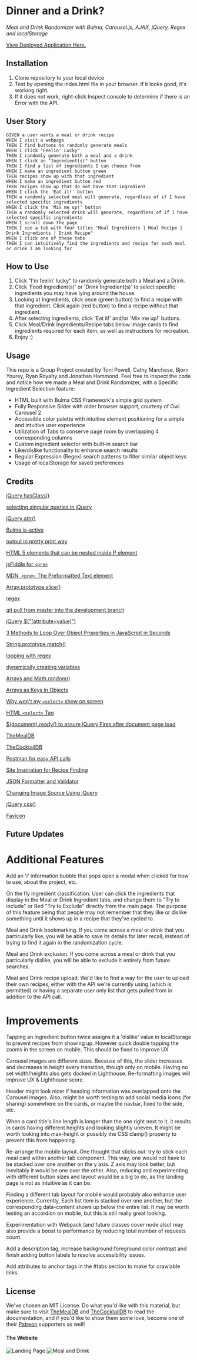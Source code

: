 # Dinner and a Drink?
*Meal and Drink Randomizer with Bulma, Carousel.js, AJAX, jQuery, Regex and localStorage*  

[View Deployed Application Here.](https://tonipow3ll.github.io/drinks-and-dinner/)

## Installation
1. Clone repository to your local device
2. Test by opening the index.html file in your browser. If it looks good, it's working right.
3. If it does not work, right-click Inspect console to determine if there is an Error with the API.

## User Story
```
GIVEN a user wants a meal or drink recipe
WHEN I visit a webpage
THEN I find buttons to randomly generate meals
WHEN I click "Feelin' Lucky"
THEN I randomly generate both a meal and a drink
WHEN I click an "Ingredient(s)" button
THEN I find a list of ingredients I can choose from
WHEN I make an ingredient button green
THEN recipes show up with that ingredient
WHEN I make an ingredient button red
THEN recipes show up that do not have that ingredient
WHEN I click the 'Eat it!' button
THEN a randomly selected meal will generate, regardless of if I have selected specific ingredients
WHEN I click the 'Mix me up!' button
THEN a randomly selected drink will generate, regardless of if I have selected specific ingredients
WHEN I scroll down the page
THEN I see a tab with four titles "Meal Ingredients | Meal Recipe | Drink Ingredients | Drink Recipe"
WHEN I click one of these tabs
THEN I can intuitively find the ingredients and recipe for each meal or drink I am looking for
```

## How to Use
1. Click "I'm feelin' lucky" to randomly generate both a Meal and a Drink.
2. Click 'Food Ingredient(s)' or 'Drink Ingredient(s)' to select specific ingredients you may have lying around the house.
3. Looking at Ingredients, click once (green button) to find a recipe with that ingredient. Click again (red button) to find a recipe without that ingredient.
4. After selecting ingredients, click 'Eat it!' and/or 'Mix me up!' buttons.
5. Click Meal/Drink Ingredients/Recipe tabs below image cards to find ingredients required for each item, as well as instructions for recreation.
6. Enjoy :)

## Usage
This repo is a Group Project created by Toni Powell, Cathy Marchese, Bjorn Yourey, Ryan Royalty and Jonathan Hammond. Feel free to inspect the code and notice how we made a Meal and Drink Randomizer, with a Specific Ingredient Selection feature:
- HTML built with Bulma CSS Framework's simple grid system
- Fully Responsive Slider with older browser support, courtesy of Owl Carousel 2
- Accessible color palette with intuitive element positioning for a simple and intuitive user experience
- Utilization of Tabs to conserve page room by overlapping 4 corresponding columns
- Custom ingredient selector with built-in search bar 
- Like/dislike functionality to enhance search results
- Regular Expression (Regex) search patterns to filter similar object keys
- Usage of localStorage for saved preferences

## Credits
[jQuery hasClass()](https://api.jquery.com/hasclass/)

[selecting singular queries in jQuery](https://stackoverflow.com/questions/307500/how-do-i-select-a-single-element-in-jquery)

[jQuery attr()](https://www.w3schools.com/jquery/html_attr.asp#:~:text=The%20attr()%20method%20sets,the%20set%20of%20matched%20elements.)

[Bulma is-active](https://bulma.io/documentation/components/navbar/)

[output in pretty print way](https://stackoverflow.com/questions/16862627/json-stringify-output-to-div-in-pretty-print-way)

[HTML 5 elements that can be nested inside P element](https://stackoverflow.com/questions/9852312/list-of-html5-elements-that-can-be-nested-inside-p-element)

[jsFiddle for `<pre>`](http://jsfiddle.net/K83cK/)

[MDN, `<pre>`: The Preformatted Text element](https://developer.mozilla.org/en-US/docs/Web/HTML/Element/pre)

[Array.prototype.slice()](https://developer.mozilla.org/en-US/docs/Web/JavaScript/Reference/Global_Objects/Array/slice)

[regex](https://regexr.com/)

[git pull from master into the development branch](https://stackoverflow.com/questions/20101994/git-pull-from-master-into-the-development-branch)

[jQuery $("[attribute=value]")](https://www.w3schools.com/jquery/sel_attribute_equal_value.asp)

[3 Methods to Loop Over Object Properties in JavaScript in Seconds](https://itnext.io/x1f4f9-3-ways-to-loop-over-object-properties-with-vanilla-javascript-es6-included-efb4a68cfbb)

[String.prototype.match()](https://developer.mozilla.org/en-US/docs/Web/JavaScript/Reference/Global_Objects/String/match)

[looping with regex](https://stackoverflow.com/questions/51086287/regex-for-phrase-searching)

[dynamically creating variables](https://stackoverflow.com/questions/6645067/javascript-dynamically-creating-variables-for-loops)

[Arrays and Math.random()](https://medium.com/front-end-weekly/getting-a-random-item-from-an-array-43e7e18e8796)

[Arrays as Keys in Objects](https://stackoverflow.com/questions/17769934/need-to-use-value-of-an-html-select-option-as-an-array-name)

[Why won't my `<select>` show on screen](https://stackoverflow.com/questions/37700001/select-tag-doesnt-display-on-my-form)

[HTML `<select>` Tag](https://www.w3schools.com/tags/tag_select.asp)

[$(document).ready() to assure jQuery Fires after document page load](https://learn.jquery.com/using-jquery-core/document-ready/)

[TheMealDB](https://www.themealdb.com/api.php)

[TheCocktailDB](https://www.thecocktaildb.com/)

[Postman for easy API calls](https://web.postman.co/)

[Site Inspiration for Recipe Finding](https://reciperoulette.tv/)

[JSON Formatter and Validator](https://jsonformatter.curiousconcept.com/#)

[Changing Image Source Using jQuery](https://www.tutorialrepublic.com/faq/how-to-change-the-image-source-using-jquery.php)

[jQuery css()](https://www.w3schools.com/jquery/jquery_css.asp)

[Favicon](https://css-tricks.com/favicon-quiz/)

## Future Updates
# Additional Features
Add an 'i' information bubble that pops open a modal when clicked for how to use, about the project, etc.

On the fly ingredient classification: User can click the ingredients that display in the Meal or Drink Ingredient tabs, and change them to "Try to include" or Red "Try to Exclude" directly from the main page. The purpose of this feature being that people may not remember that they like or dislike something until it shows up in a recipe that they've cycled to.

Meal and Drink bookmarking. If you come across a meal or drink that you particularly like, you will be able to save its details for later recall, instead of trying to find it again in the randomization cycle.

Meal and Drink exclusion. If you come across a meal or drink that you particularly dislike, you will be able to exclude it entirely from future searches.

Meal and Drink recipe upload. We'd like to find a way for the user to upload their own recipes, either with the API we're currently using (which is permitted) or having a separate user only list that gets pulled from in addition to the API call.

# Improvements
Tapping an ingredient button twice assigns it a 'dislike' value in localStorage to prevent recipes from showing up. However quick double tapping the zooms in the screen on mobile. This should be fixed to improve UX

Carousel images are different sizes. Because of this, the slider increases and decreases in height every transition, though only on mobile. Having no set width/heights also gets docked in Lighthouse. Re-formatting images will improve UX & Lighthouse score.

Header might look nicer if heading information was overlapped onto the Carousel images. Also, might be worth testing to add social media icons (for sharing) somewhere on the cards, or maybe the navbar, fixed to the side, etc.

When a card title's line length is longer than the one right next to it, it results in cards having different heights and looking slightly uneven. It might be worth looking into max-height or possibly the CSS clamp() property to prevent this from happening.

Re-arrange the mobile layout. One thought that sticks out: try to stick each meal card within another tab component. This way, one would not have to be stacked over one another on the y axis. Z axis may look better, but inevitably it would be one over the other. Also, reducing and experimenting with different button sizes and layout would be a big to do, as the landing page is not as intuitive as it can be.

Finding a different tab layout for mobile would probably also enhance user experience. Currently, Each list item is stacked over one another, but the corresponding data-content shows up below the entire list. It may be worth testing an accordion on mobile, but this is still really great looking.

Experimentation with Webpack (and future classes cover node also) may also provide a boost to performance by reducing total number of requests count.

Add a <meta> description tag, increase background:foreground color contrast and finish adding button labels to resolve accessibility issues.

Add attributes to anchor tags in the #tabs section to make for crawlable links.
  
## License
We've chosen an MIT License. Do what you'd like with this material, but make sure to visit [TheMealDB](https://www.themealdb.com/api.php) and [TheCocktailDB](https://www.thecocktaildb.com/) to read the documentation, and if you'd like to show them some love, become one of their [Patreon](https://www.patreon.com/thedatadb) supporters as well!

#### The Website
![Landing Page](images/carouseljs.png)
![Meal and Drink](images/mealdrink.png)
